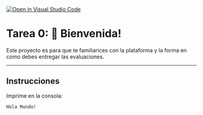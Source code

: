 [![Open in Visual Studio Code](https://classroom.github.com/assets/open-in-vscode-718a45dd9cf7e7f842a935f5ebbe5719a5e09af4491e668f4dbf3b35d5cca122.svg)](https://classroom.github.com/online_ide?assignment_repo_id=14980327&assignment_repo_type=AssignmentRepo)
# Tarea 0: 👋 Bienvenida!

Este proyecto es para que te familiarices con la plataforma y la forma en como debes entregar las evaluaciones.

---

## Instrucciones

Imprime en la consola:

```
Hola Mundo!
```
